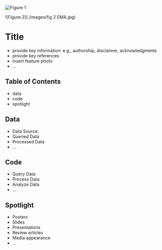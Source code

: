 
![Figure 1](https://github.com/isabellakro/portfolio/blob/09b3052dfc253e0f67220237c9f8de3d3d85d225/images/fig1%20decentralization%20index.jpg)

![Figure 2](./images/fig 2 EMA.jpg)





# Title
- provide key information: e.g., authorship, disclaimer, acknowledgments
- provide key references 
- insert feature photo 
- ...

## Table of Contents
- data
- code
- spotlight



## Data
- Data Source:
- Queried Data
- Processed Data
- ...


## Code
- Query Data
- Process Data
- Analyze Data
- ...

## Spotlight
- Posters
- Slides
- Presentations
- Review articles
- Media appearance
- ...

